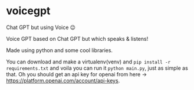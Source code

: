 # voicegpt
Chat GPT but using Voice 😉

Voice GPT based on Chat GPT but which speaks & listens!

Made using python and some cool libraries.

You can download and make a virtualenv(venv) and `pip install -r requirements.txt` and voila you can run it `python main.py`, just as simple as that. Oh you should get an api key for openai from here -> https://platform.openai.com/account/api-keys. 
